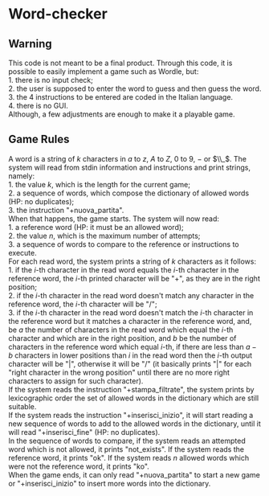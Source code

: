 # Word-checker

## Warning

This code is not meant to be a final product. Through this code, it is possible to easily implement a game such as Wordle, but:<br/>
    1. there is no input check;<br/>
    2. the user is supposed to enter the word to guess and then guess the word.<br/>
    3. the 4 instructions to be entered are coded in the Italian language.<br/>
    4. there is no GUI.<br/>
Although, a few adjustments are enough to make it a playable game.

## Game Rules

A word is a string of $k$ characters in $a$ to $z$, $A$ to $Z$, $0$ to $9$, $-$ or $\\_$.
The system will read from stdin information and instructions and print strings, namely:<br/>
    1. the value $k$, which is the length for the current game;<br/> 
    2. a sequence of words, which compose the dictionary of allowed words (HP: no duplicates);<br/>
    3. the instruction "+nuova_partita".<br/>
When that happens, the game starts. The system will now read:<br/>
    1. a reference word (HP: it must be an allowed word);<br/>
    2. the value $n$, which is the maximum number of attempts;<br/>
    3. a sequence of words to compare to the reference or instructions to execute.<br/>
For each read word, the system prints a string of $k$ characters as it follows:<br/>
    1. if the $i$-th character in the read word equals the $i$-th character in the reference word, the $i$-th printed character will be "+", as they are in the right position;<br/>
    2. if the $i$-th character in the read word doesn't match any character in the reference word, the $i$-th character will be "/";<br/>
    3. if the $i$-th character in the read word doesn't match the $i$-th character in the reference word but it matches a character in the reference word, and, be $a$ the number of characters in the read word which equal the $i$-th character and which are in the right position, and $b$ be the number of characters in the reference word which equal $i$-th, if there are less than $a-b$ characters in lower positions than $i$ in the read word then the $i$-th output character will be "|", otherwise it will be "/" (it basically prints "|" for each "right character in the wrong position" until there are no more right characters to assign for such character).<br/>
If the system reads the instruction "+stampa_filtrate", the system prints by lexicographic order the set of allowed words in the dictionary which are still suitable.<br/>
If the system reads the instruction "+inserisci_inizio", it will start reading a new sequence of words to add to the allowed words in the dictionary, until it will read "+inserisci_fine" (HP: no duplicates).<br/>
In the sequence of words to compare, if the system reads an attempted word which is not allowed, it prints "not_exists". If the system reads the reference word, it prints "ok". If the system reads $n$ allowed words which were not the reference word, it prints "ko".<br/>
When the game ends, it can only read "+nuova_partita" to start a new game or "+inserisci_inizio" to insert more words into the dictionary.<br/>
